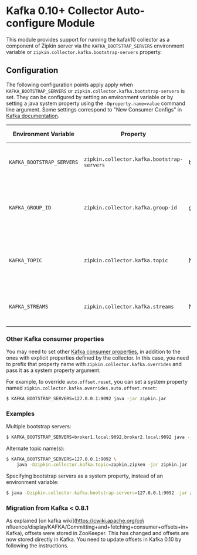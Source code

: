 # Kafka 0.10+ Collector Auto-configure Module

This module provides support for running the kafak10 collector as a
component of Zipkin server via the `KAFKA_BOOTSTRAP_SERVERS` environment
variable or `zipkin.collector.kafka.bootstrap-servers` property.

## Configuration

The following configuration points apply apply when `KAFKA_BOOTSTRAP_SERVERS` or
`zipkin.collector.kafka.bootstrap-servers` is set. They can be configured by setting an environment
variable or by setting a java system property using the `-Dproperty.name=value` command line
argument. Some settings correspond to "New Consumer Configs" in
[Kafka documentation](https://kafka.apache.org/documentation/#newconsumerconfigs).

Environment Variable | Property | New Consumer Config | Description
--- | --- | --- | ---
`KAFKA_BOOTSTRAP_SERVERS` | `zipkin.collector.kafka.bootstrap-servers` | bootstrap.servers | Comma-separated list of brokers, ex. 127.0.0.1:9092. No default
`KAFKA_GROUP_ID` | `zipkin.collector.kafka.group-id` | group.id | The consumer group this process is consuming on behalf of. Defaults to `zipkin`
`KAFKA_TOPIC` | `zipkin.collector.kafka.topic` | N/A | Comma-separated list of topics that zipkin spans will be consumed from. Defaults to `zipkin`
`KAFKA_STREAMS` | `zipkin.collector.kafka.streams` | N/A | Count of threads consuming the topic. Defaults to `1`

### Other Kafka consumer properties
You may need to set other
[Kafka consumer properties](https://kafka.apache.org/documentation/#newconsumerconfigs), in
addition to the ones with explicit properties defined by the collector. In this case, you need to
prefix that property name with `zipkin.collector.kafka.overrides` and pass it as a system property
argument.

For example, to override `auto.offset.reset`, you can set a system property named
`zipkin.collector.kafka.overrides.auto.offset.reset`:

```bash
$ KAFKA_BOOTSTRAP_SERVERS=127.0.0.1:9092 java -jar zipkin.jar
```

### Examples

Multiple bootstrap servers:

```bash
$ KAFKA_BOOTSTRAP_SERVERS=broker1.local:9092,broker2.local:9092 java -jar zipkin.jar
```

Alternate topic name(s):

```bash
$ KAFKA_BOOTSTRAP_SERVERS=127.0.0.1:9092 \
    java -Dzipkin.collector.kafka.topic=zapkin,zipken -jar zipkin.jar
```

Specifying bootstrap servers as a system property, instead of an environment variable:

```bash
$ java -Dzipkin.collector.kafka.bootstrap-servers=127.0.0.1:9092 -jar zipkin.jar
```

### Migration from Kafka < 0.8.1

As explained [on kafka wiki](https://cwiki.apache.org/co\
nfluence/display/KAFKA/Committing+and+fetching+consumer+offsets+in+Kafka), offsets were stored in ZooKeeper. This has changed and offsets are now stored directly in Kafka. You need to update offsets in Kafka 0.10 by following the instructions.
